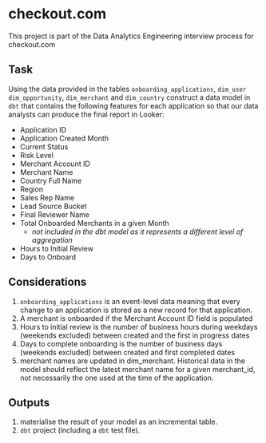 # checkout.com

This project is part of the Data Analytics Engineering interview process for checkout.com

## Task

Using the data provided in the tables `onboarding_applications`, `dim_user` `dim_opportunity`, `dim_merchant` and `dim_country` construct a data model in `dbt` that contains the following features for each application so that our data analysts can produce the final report in Looker:

- Application ID
- Application Created Month
- Current Status
- Risk Level
- Merchant Account ID
- Merchant Name
- Country Full Name
- Region
- Sales Rep Name
- Lead Source Bucket
- Final Reviewer Name
- Total Onboarded Merchants in a given Month
  - _not included in the dbt model as it represents a different level of aggregation_
- Hours to Initial Review
- Days to Onboard

## Considerations

1. `onboarding_applications` is an event-level data meaning that every change to an application is stored as a new record for that application.
2. A merchant is onboarded if the Merchant Account ID field is populated
3. Hours to initial review is the number of business hours during weekdays (weekends excluded) between created and the first in progress dates
4. Days to complete onboarding is the number of business days (weekends excluded) between created and first completed dates
5. merchant names are updated in dim_merchant. Historical data in the model should reflect the latest merchant name for a given merchant_id, not necessarily the one used at the time of the application.

## Outputs

1. materialise the result of your model as an incremental table.
2. `dbt` project (including a `dbt` test file).
